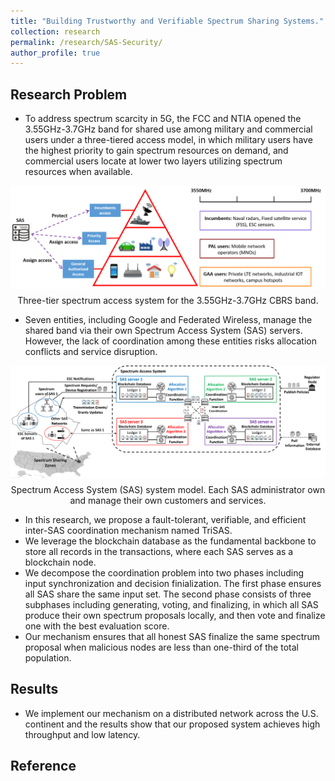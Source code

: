 ```yaml
---
title: "Building Trustworthy and Verifiable Spectrum Sharing Systems."
collection: research
permalink: /research/SAS-Security/
author_profile: true
---
```


## Research Problem

- To address spectrum scarcity in 5G, the FCC and NTIA opened the 3.55GHz-3.7GHz band for shared use among military and commercial users under a three-tiered access model, in which military users have the highest priority to gain spectrum resources on demand, and commercial users locate at lower two layers utilizing spectrum resources when available.

<figure style="display: flex; flex-direction: column; align-items: center; text-align: center; margin: auto;">
  <img src="https://raw.githubusercontent.com/shishishi123/shishishi123.github.io/refs/heads/master/files/figures/Three-tier-access.png" 
       alt="Three tier access model" 
       style="width:1050px; height:auto; display: block; margin: auto;" />
  <figcaption style="caption-side: bottom; text-align: center; margin-top: 10px;">
    Three-tier spectrum access system for the 3.55GHz-3.7GHz CBRS band.
  </figcaption>
</figure>

- Seven entities, including Google and Federated Wireless, manage the shared band via their own Spectrum Access System (SAS) servers. However, the lack of coordination among these entities risks allocation conflicts and service disruption.

<figure style="display: flex; flex-direction: column; align-items: center; text-align: center; margin: auto;">
  <img src="https://raw.githubusercontent.com/shishishi123/shishishi123.github.io/refs/heads/master/files/figures/SAS-SystemModel.png" 
       alt="SAS system model" 
       style="width:1050px; height:auto; display: block; margin: auto;" />
  <figcaption style="caption-side: bottom; text-align: center; margin-top: 10px;">
    Spectrum Access System (SAS) system model. Each SAS administrator own and manage their own customers and services.
  </figcaption>
</figure>

- In this research, we propose a fault-tolerant, verifiable, and efficient inter-SAS coordination mechanism named TriSAS.
- We leverage the blockchain database as the fundamental backbone to store all records in the transactions, where each SAS serves as a blockchain node.
- We decompose the coordination problem into two phases including input synchronization and decision finialization. The first phase ensures all SAS share the same input set. The second phase consists of three subphases including generating, voting, and finalizing, in which all SAS produce their own spectrum proposals locally, and then vote and finalize one with the best evaluation score.
- Our mechanism ensures that all honest SAS finalize the same spectrum proposal when malicious nodes are less than one-third of the total population.

## Results
- We implement our mechanism on a distributed network across the U.S. continent and the results show that our proposed system achieves high throughput and low latency.

## Reference
